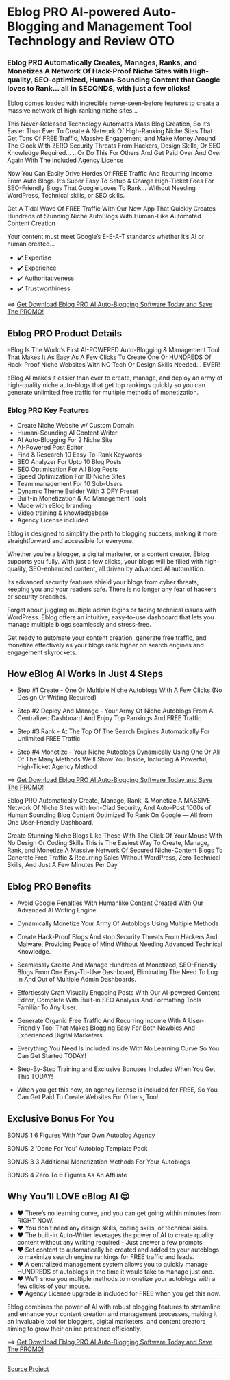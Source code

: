 # Eblog PRO AI-powered Auto-Blogging and Management Tool Technology and Review OTO
### Eblog PRO Automatically Creates, Manages, Ranks, and Monetizes A Network Of Hack-Proof Niche Sites with High-quality, SEO-optimized, Human-Sounding Content that Google loves to Rank… all in SECONDS, with just a few clicks! 
Eblog comes loaded with incredible never-seen-before features to create a massive network of high-ranking niche sites…

This Never-Released Technology Automates Mass Blog Creation, So It’s Easier Than Ever To Create A Network Of High-Ranking Niche Sites That Get Tons Of FREE Traffic, Massive Engagement, 
and Make Money Around The Clock With ZERO Security Threats From Hackers, Design Skills, Or SEO Knowledge Required…
…Or Do This For Others And Get Paid Over And Over Again With The Included Agency License

Now You Can Easily Drive Hordes Of FREE Traffic And Recurring Income From Auto
Blogs. It’s Super Easy To Setup & Charge High-Ticket Fees For SEO-Friendly Blogs That Google Loves To
Rank… Without Needing WordPress, Technical skills, or SEO skills.

Get A Tidal Wave Of FREE Traffic With Our New App That Quickly Creates Hundreds of Stunning Niche AutoBlogs With Human-Like Automated Content Creation

Your content must meet Google’s E-E-A-T standards whether it’s AI or human created…
- ✔️ Expertise  
- ✔️ Experience
- ✔️ Authoritativeness
- ✔️ Trustworthiness

==> [Get Download Eblog PRO AI Auto-Blogging Software Today and Save The PROMO!](https://warriorplus.com/o2/a/lp6x5ty/0)


## Eblog PRO Product Details
eBlog Is The World’s First AI-POWERED Auto-Blogging & Management Tool That Makes It As Easy As A Few Clicks To Create One Or HUNDREDS Of Hack-Proof Niche Websites With NO Tech Or Design Skills Needed… EVER!

eBlog AI makes it easier than ever to create, manage, and deploy an army of high-quality niche auto-blogs that get top rankings quickly so you can generate unlimited free traffic for multiple methods of monetization.

### Eblog PRO Key Features

+ Create Niche Website w/ Custom Domain
+ Human-Sounding AI Content Writer
+ AI Auto-Blogging For 2 Niche Site
+ AI-Powered Post Editor
+ Find & Research 10 Easy-To-Rank Keywords
+ SEO Analyzer For Upto 10 Blog Posts
+ SEO Optimisation For All Blog Posts
+ Speed Optimization For 10 Niche Sites
+ Team management For 10 Sub-Users
+ Dynamic Theme Builder With 3 DFY Preset
+ Built-in Monetization & Ad Management Tools
+ Made with eBlog branding
+ Video training & knowledgebase
+ Agency License included

Eblog is designed to simplify the path to blogging success, making it more straightforward and accessible for everyone.

Whether you’re a blogger, a digital marketer, or a content creator, Eblog supports you fully. With just a few clicks, your blogs will be filled with high-quality, SEO-enhanced content, all driven by advanced AI automation.

Its advanced security features shield your blogs from cyber threats, keeping you and your readers safe. There is no longer any fear of hackers or security breaches.

Forget about juggling multiple admin logins or facing technical issues with WordPress. Eblog offers an intuitive, easy-to-use dashboard that lets you manage multiple blogs seamlessly and stress-free.

Get ready to automate your content creation, generate free traffic, and monetize effectively as your blogs rank higher on search engines and engagement skyrockets.

## How eBlog AI Works In Just 4 Steps

- Step #1 Create - One Or Multiple Niche Autoblogs With A Few Clicks (No Design Or Writing Required)

- Step #2 Deploy And Manage - Your Army Of Niche Autoblogs From A Centralized Dashboard And Enjoy Top Rankings And FREE Traffic

- Step #3 Rank - At The Top Of The Search Engines Automatically For Unlimited FREE Traffic

- Step #4 Monetize - Your Niche Autoblogs Dynamically Using One Or All Of The Many Methods We’ll Show You Inside, Including A Powerful, High-Ticket Agency Method

==> [Get Download Eblog PRO AI Auto-Blogging Software Today and Save The PROMO!](https://warriorplus.com/o2/a/lp6x5ty/0)

Eblog PRO Automatically Create, Manage, Rank, & Monetize A MASSIVE Network Of Niche Sites with Iron-Clad Security, And Auto-Post 1000s of Human Sounding Blog Content Optimized To Rank On Google
— All from One User-Friendly Dashboard.

Create Stunning Niche Blogs Like These With The Click Of Your Mouse With No Design Or Coding Skills
This is The Easiest Way To Create, Manage, Rank, and Monetize A Massive Network Of Secured Niche-Content Blogs To Generate Free Traffic & Recurring Sales Without WordPress, Zero Technical Skills, And
Just A Few Minutes Per Day

## Eblog PRO Benefits

* Avoid Google Penalties With Humanlike Content Created With Our Advanced AI Writing Engine

* Dynamically Monetize Your Army Of Autoblogs Using Multiple Methods

* Create Hack-Proof Blogs And stop Security Threats From Hackers And Malware, Providing Peace of Mind Without Needing Advanced Technical Knowledge.

* Seamlessly Create And Manage Hundreds of Monetized, SEO-Friendly Blogs From One Easy-To-Use Dashboard, Eliminating The Need To Log In And Out of Multiple Admin Dashboards.

* Effortlessly Craft Visually Engaging Posts With Our AI-powered Content Editor, Complete With Built-in SEO Analysis And Formatting Tools Familiar To Any User.

* Generate Organic Free Traffic And Recurring Income With A User-Friendly Tool That Makes Blogging Easy For Both Newbies And Experienced Digital Marketers.

* Everything You Need Is Included Inside With No Learning Curve So You Can Get Started TODAY!

* Step-By-Step Training and Exclusive Bonuses Included When You Get This TODAY!

* When you get this now, an agency license is included for FREE, So You Can Get Paid To Create Websites For Others, Too!

## Exclusive Bonus For You

BONUS 1 6 Figures With Your Own Autoblog Agency

BONUS 2 ‘Done For You’ Autoblog Template Pack

BONUS 3 3 Additional Monetization Methods For Your Autoblogs

BONUS 4 Zero To 6 Figures As An Affiliate


## Why You’ll LOVE eBlog AI 😍

* ❤️ There’s no learning curve, and you can get going within minutes from RIGHT NOW.
* ❤️ You don’t need any design skills, coding skills, or technical skills.
* ❤️ The built-in Auto-Writer leverages the power of AI to create quality content without any writing required - Just answer a few prompts.
* ❤️ Set content to automatically be created and added to your autoblogs to maximize search engine rankings for FREE traffic and leads.
* ❤️ A centralized management system allows you to quickly manage HUNDREDS of autoblogs in the time it would take to manage just one.
* ❤️ We’ll show you multiple methods to monetize your autoblogs with a few clicks of your mouse.
* ❤️ Agency License upgrade is included for FREE when you get this now.

Eblog combines the power of AI with robust blogging features to streamline and enhance your content creation and management processes, making it an invaluable tool for bloggers, digital marketers, and content creators aiming to grow their online presence efficiently.

==> [Get Download Eblog PRO AI Auto-Blogging Software Today and Save The PROMO!](https://warriorplus.com/o2/a/lp6x5ty/0)


---
[Source Project](https://jvupsell.com/2025/02/eblog-pro-ai-auto-blogging-machine-oto/)

